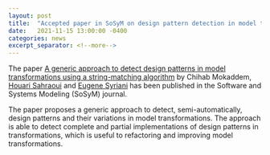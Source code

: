```yaml
---
layout: post
title:  "Accepted paper in SoSyM on design pattern detection in model transformations"
date:   2021-11-15 13:00:00 -0400
categories: news
excerpt_separator: <!--more-->
---
```


The paper [A generic approach to detect design patterns in model transformations using a string-matching algorithm](https://link.springer.com/article/10.1007/s10270-021-00936-4) by Chihab Mokaddem, [Houari Sahraoui](http://www.iro.umontreal.ca/~sahraouh/) and [Eugene Syriani](http://www-ens.iro.umontreal.ca/~syriani/) has been published in the Software and Systems Modeling (SoSyM) journal.

The paper proposes a generic approach to detect, semi-automatically, design patterns and their variations in model transformations. The approach is able to detect complete and partial implementations of design patterns in transformations, which is useful to refactoring and improving model transformations.
